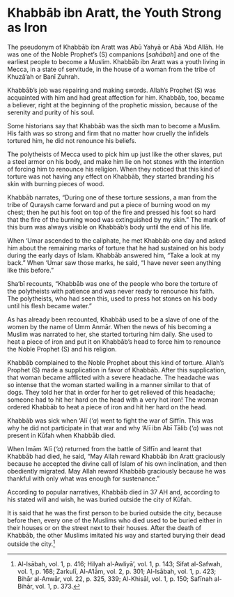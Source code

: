 Khabbāb ibn Aratt, the Youth Strong as Iron
===========================================

The pseudonym of Khabbāb ibn Aratt was Abū Yahyā or Abā ‘Abd Allāh. He
was one of the Noble Prophet’s (S) companions [*sahābah*] and one of the
earliest people to become a Muslim. Khabbāb ibn Aratt was a youth living
in Mecca, in a state of servitude, in the house of a woman from the
tribe of Khuzā‘ah or Banī Zuhrah.

Khabbāb’s job was repairing and making swords. Allah’s Prophet (S) was
acquainted with him and had great affection for him. Khabbāb, too,
became a believer, right at the beginning of the prophetic mission,
because of the serenity and purity of his soul.

Some historians say that Khabbāb was the sixth man to become a Muslim.
His faith was so strong and firm that no matter how cruelly the infidels
tortured him, he did not renounce his beliefs.

The polytheists of Mecca used to pick him up just like the other slaves,
put a steel armor on his body, and make him lie on hot stones with the
intention of forcing him to renounce his religion. When they noticed
that this kind of torture was not having any effect on Khabbāb, they
started branding his skin with burning pieces of wood.

Khabbāb narrates, “During one of these torture sessions, a man from the
tribe of Quraysh came forward and put a piece of burning wood on my
chest; then he put his foot on top of the fire and pressed his foot so
hard that the fire of the burning wood was extinguished by my skin.” The
mark of this burn was always visible on Khabbāb’s body until the end of
his life.

When ‘Umar ascended to the caliphate, he met Khabbāb one day and asked
him about the remaining marks of torture that he had sustained on his
body during the early days of Islam. Khabbāb answered him, “Take a look
at my back.” When ‘Umar saw those marks, he said, “I have never seen
anything like this before.”

Sha‘bī recounts, “Khabbāb was one of the people who bore the torture of
the polytheists with patience and was never ready to renounce his faith.
The polytheists, who had seen this, used to press hot stones on his body
until his flesh became water.”

As has already been recounted, Khabbāb used to be a slave of one of the
women by the name of Umm Anmār. When the news of his becoming a Muslim
was narrated to her, she started torturing him daily. She used to heat a
piece of iron and put it on Khabbāb’s head to force him to renounce the
Noble Prophet (S) and his religion.

Khabbāb complained to the Noble Prophet about this kind of torture.
Allah’s Prophet (S) made a supplication in favor of Khabbāb. After this
supplication, that woman became afflicted with a severe headache. The
headache was so intense that the woman started wailing in a manner
similar to that of dogs. They told her that in order for her to get
relieved of this headache; someone had to hit her hard on the head with
a very hot iron! The woman ordered Khabbāb to heat a piece of iron and
hit her hard on the head.

Khabbāb was sick when ‘Alī (*‘a*) went to fight the war of Siffīn. This
was why he did not participate in that war and why ‘Alī ibn Abī Tālib
(*‘a*) was not present in Kūfah when Khabbāb died.

When Imām ‘Alī (*‘a*) returned from the battle of Siffīn and learnt that
Khabbāb had died, he said, “May Allah reward Khabbāb ibn Aratt
graciously because he accepted the divine call of Islam of his own
inclination, and then obediently migrated. May Allah reward Khabbāb
graciously because he was thankful with only what was enough for
sustenance.”

According to popular narratives, Khabbāb died in 37 AH and, according to
his stated will and wish, he was buried outside the city of Kūfah.

It is said that he was the first person to be buried outside the city,
because before then, every one of the Muslims who died used to be buried
either in their houses or on the street next to their houses. After the
death of Khabbāb, the other Muslims imitated his way and started burying
their dead outside the city.[^1]

[^1]: Al-Isābah, vol. 1, p. 416; Hilyah al-Awliyā’, vol. 1, p. 143;
Sifat al-Safwah, vol. 1, p. 168; Zarkulī, Al-A‘lām, vol. 2, p. 301;
Al-Isābah, vol. 1, p. 423; Bihār al-Anwār, vol. 22, p. 325, 339;
Al-Khisāl, vol. 1, p. 150; Safīnah al-Bihār, vol. 1, p. 373.


